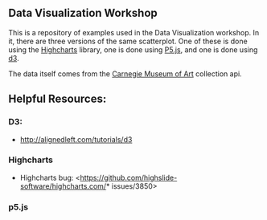 ## Data Visualization Workshop

This is a repository of examples used in the Data Visualization workshop.  In it, there are three versions of the same scatterplot.  One of these is done using the [Highcharts](http://www.highcharts.com/) library, one is done using [P5.js](http://p5js.org/), and one is done using [d3](http://d3js.org/).  

The data itself comes from the [Carnegie Museum of Art](http://www.cmoa.org) collection api.

## Helpful Resources:

### D3:

*  <http://alignedleft.com/tutorials/d3>

### Highcharts

* Highcharts bug: <https://github.com/highslide-software/highcharts.com/* issues/3850>

### p5.js



